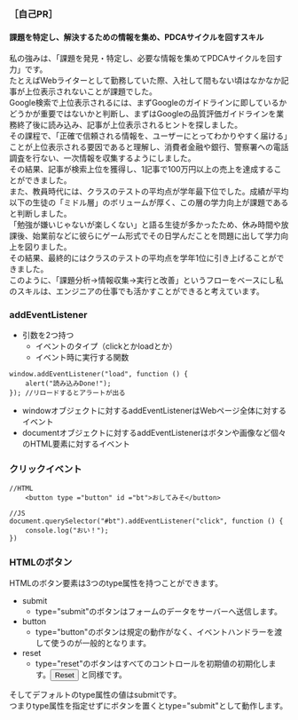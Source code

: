 ### ［自己PR］
#### 課題を特定し、解決するための情報を集め、PDCAサイクルを回すスキル
私の強みは、「課題を発見・特定し、必要な情報を集めてPDCAサイクルを回す力」です。<br>
たとえばWebライターとして勤務していた際、入社して間もない頃はなかなか記事が上位表示されないことが課題でした。<br>
Google検索で上位表示されるには、まずGoogleのガイドラインに即しているかどうかが重要ではないかと判断し、まずはGoogleの品質評価ガイドラインを業務終了後に読み込み、記事が上位表示されるヒントを探しました。<br>
その課程で、「正確で信頼される情報を、ユーザーにとってわかりやすく届ける」ことが上位表示される要因であると理解し、消費者金融や銀行、警察署への電話調査を行ない、一次情報を収集するようにしました。<br>
その結果、記事が検索上位を獲得し、1記事で100万円以上の売上を達成することができました。<br>
また、教員時代には、クラスのテストの平均点が学年最下位でした。成績が平均以下の生徒の「ミドル層」のボリュームが厚く、この層の学力向上が課題であると判断しました。<br>
「勉強が嫌いじゃないが楽しくない」と語る生徒が多かったため、休み時間や放課後、始業前などに彼らにゲーム形式でその日学んだことを問題に出して学力向上を図りました。<br>
その結果、最終的にはクラスのテストの平均点を学年1位に引き上げることができました。<br>
このように、「課題分析→情報収集→実行と改善」というフローをベースにし私のスキルは、エンジニアの仕事でも活かすことができると考えています。


### addEventListener
 - 引数を2つ持つ
   - イベントのタイプ（clickとかloadとか）
   - イベント時に実行する関数
```
window.addEventListener("load", function () {
    alert("読み込みDone!");    
}); //リロードするとアラートが出る
```
- windowオブジェクトに対するaddEventListenerはWebページ全体に対するイベント
- documentオブジェクトに対するaddEventListenerはボタンや画像など個々のHTML要素に対するイベント

### クリックイベント
```
//HTML
    <button type ="button" id ="bt">おしてみそ</button>

//JS
document.querySelector("#bt").addEventListener("click", function () {
    console.log("おい！");
})
```

### HTMLのボタン
HTMLのボタン要素は3つのtype属性を持つことができます。<br>

- submit
  - type="submit"のボタンはフォームのデータをサーバーへ送信します。
- button
  - type="button"のボタンは規定の動作がなく、イベントハンドラーを渡して使うのが一般的となります。
- reset
  - type="reset"のボタンはすべてのコントロールを初期値の初期化します。<input type="reset"> と同様です。

そしてデフォルトのtype属性の値はsubmitです。<br>
つまりtype属性を指定せずにボタンを置くとtype="submit"として動作します。


###
